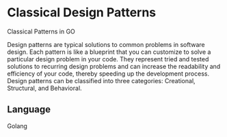 # Classical Design Patterns
Classical Patterns in GO

Design patterns are typical solutions to common problems in software design. Each pattern is like a blueprint that you can customize to solve a particular design problem in your code. They represent tried and tested solutions to recurring design problems and can increase the readability and efficiency of your code, thereby speeding up the development process. Design patterns can be classified into three categories: Creational, Structural, and Behavioral.

## Language
Golang 
